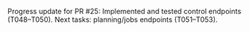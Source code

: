 Progress update for PR #25: Implemented and tested control endpoints (T048–T050). Next tasks: planning/jobs endpoints (T051–T053).
